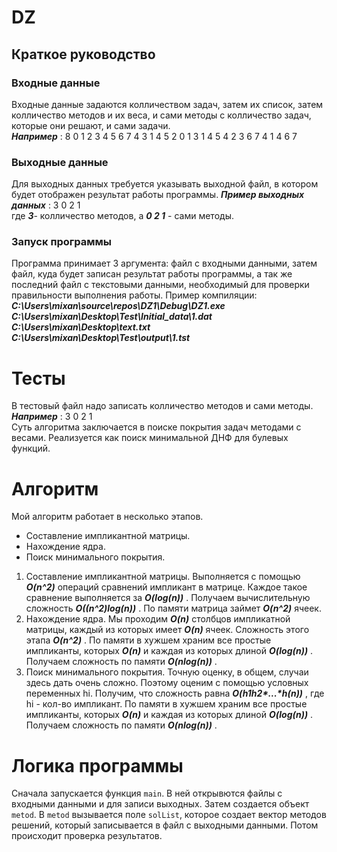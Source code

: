# DZ  
## Краткое руководство  
### Входные данные  
Входные данные задаются колличеством задач, затем их список, затем колличество методов и их веса, и сами методы с колличество задач, которые они решают, и сами задачи.   
___Например___ :
8 0 1 2 3 4 5 6 7
4 3 1 4 5
2 0 1
3 1 4 5
4 2 3 6 7
4 1 4 6 7
### Выходные данные  
Для выходных данных требуется указывать выходной файл, в котором будет отображен результат работы программы. 
___Пример выходных данных___ :
3
0 2 1    
где ___3___- колличество методов, а ___0 2 1___ - сами методы.
### Запуск программы  
Программа принимает 3 аргумента: файл с входными данными, затем файл, куда будет записан результат работы программы, а так же последний файл с текстовыми данными, необходимый для проверки правильности выполнения работы.
Пример компиляции: ___C:\Users\mixan\source\repos\DZ1\Debug\DZ1.exe C:\Users\mixan\Desktop\Test\Initial_data\1.dat C:\Users\mixan\Desktop\text.txt C:\Users\mixan\Desktop\Test\output\1.tst___  
# Тесты  
В тестовый файл надо записать колличество методов и сами методы.
___Например___ : 
3
0 2 1   
Суть алгоритма заключается в поиске покрытия задач методами с весами. Реализуется как поиск минимальной ДНФ для булевых функций.

# Алгоритм
Мой алгоритм работает в несколько этапов.    
* Составление импликантной матрицы.  
* Нахождение ядра.  
* Поиск минимального покрытия.  
  
1) Составление импликантной матрицы. Выполняется с помощью ___O(n^2)___ операций сравнений импликант в матрице. Каждое такое сравнение выполняется за ___O(log(n))___ . Получаем вычислительную сложность ___O((n^2)log(n))___ . По памяти матрица займет ___O(n^2)___ ячеек.  
2) Нахождение ядра. Мы проходим ___O(n)___ столбцов импликатной матрицы, каждый из которых имеет ___O(n)___ ячеек. Сложность этого этапа ___O(n^2)___ . По памяти в хужшем храним все простые импликанты, которых ___O(n)___ и каждая из которых длиной ___O(log(n))___ . Получаем сложность по памяти ___O(nlog(n))___ .  
3) Поиск минимального покрытия. Точную оценку, в общем, случаи здесь дать очень сложно. Поэтому оценим с помощью условных переменных hi. Получим, что сложность равна ___O(h1h2*...*h(n))___ , где hi - кол-во импликант. По памяти в хужшем храним все простые импликанты, которых ___O(n)___ и каждая из которых длиной ___O(log(n))___ . Получаем сложность по памяти ___O(nlog(n))___ .

# Логика программы  
Сначала запускается функция `main`. В ней открывются файлы с входными данными и для записи выходных. Затем создается объект `metod`. В `metod` вызывается поле `solList`, которое создает вектор методов решений, который записывается в  файл с выходными данными. Потом происходит проверка результатов.
